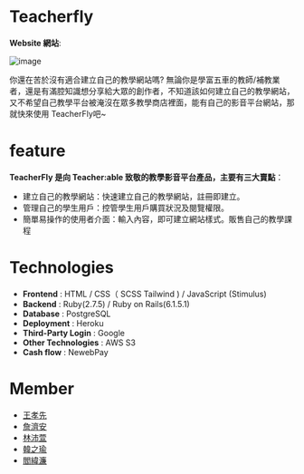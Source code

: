 # Teacherfly
**Website 網站**:

![image](https://user-images.githubusercontent.com/100756999/169078197-882f631e-44ff-4bd4-b26c-1b4c1802a1a5.png)

你還在苦於沒有適合建立自己的教學網站嗎? 無論你是學富五車的教師/補教業者，還是有滿腔知識想分享給大眾的創作者，不知道該如何建立自己的教學網站，又不希望自己教學平台被淹沒在眾多教學商店裡面，能有自己的影音平台網站，那就快來使用 TeacherFly吧~


# feature

**TeacherFly 是向 Teacher:able 致敬的教學影音平台產品，主要有三大賣點**：

- 建立自己的教學網站：快速建立自己的教學網站，註冊即建立。
- 管理自己的學生用戶：控管學生用戶購買狀況及閱覽權限。
- 簡單易操作的使用者介面：輸入內容，即可建立網站樣式。販售自己的教學課程



# Technologies 

- **Frontend** : HTML / CSS（ SCSS Tailwind )  / JavaScript (Stimulus)
- **Backend** : Ruby(2.7.5) / Ruby on Rails(6.1.5.1) 
- **Database** : PostgreSQL
- **Deployment** : Heroku
- **Third-Party Login** : Google
- **Other Technologies** : AWS S3 
- **Cash flow** : NewebPay


# Member

- [王孝先](https://github.com/s8854198)
- [詹濟安](https://github.com/zhanjian0217)
- [林沛萱](https://github.com/PeiHsuan0416)
- [韓之瑜](https://github.com/gizelliang)
- [閻緯濂](https://github.com/williamyen96630)
